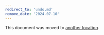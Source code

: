 ```yaml
---
redirect_to: 'undo.md'
remove_date: '2024-07-10'
---
```


This document was moved to [another location](undo.md).

<!-- This redirect file can be deleted after <2024-07-10>. -->
<!-- Redirects that point to other docs in the same project expire in three months. -->
<!-- Redirects that point to docs in a different project or site (for example, link is not relative and starts with `https:`) expire in one year. -->
<!-- Before deletion, see: https://docs.gitlab.com/ee/development/documentation/redirects.html -->
